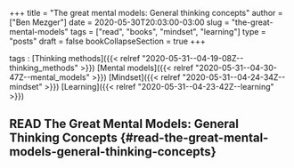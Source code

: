 +++
title = "The great mental models: General thinking concepts"
author = ["Ben Mezger"]
date = 2020-05-30T20:03:00-03:00
slug = "the-great-mental-models"
tags = ["read", "books", "mindset", "learning"]
type = "posts"
draft = false
bookCollapseSection = true
+++

tags
: [Thinking methods]({{< relref "2020-05-31--04-19-08Z--thinking_methods" >}}) [Mental models]({{< relref "2020-05-31--04-30-47Z--mental_models" >}}) [Mindset]({{< relref "2020-05-31--04-24-34Z--mindset" >}}) [Learning]({{< relref "2020-05-31--04-23-42Z--learning" >}})


## READ The Great Mental Models: General Thinking Concepts {#read-the-great-mental-models-general-thinking-concepts}